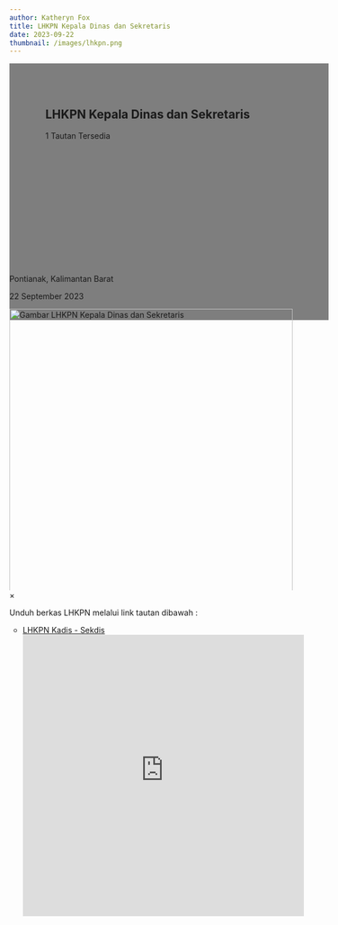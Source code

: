 ```yaml
---
author: Katheryn Fox
title: LHKPN Kepala Dinas dan Sekretaris
date: 2023-09-22
thumbnail: /images/lhkpn.png
---
```

<section class="">
    <div class="relative bg-white dark:bg-gray-600" style="height: 360px; background-image: url('/images/lhkpn.png'); background-repeat: no-repeat; background-position: center; background-size: 100% auto;">
        <div style="background: rgba(0,0,0,0.5); width: 100%; height: 100%; padding: 48px 32px;" class="absolute bottom-0 left-0">
            <div class="container-besar" style="height: 100%; padding: 0 32px;">
                <div class="absolute bottom-8">
                    <h2 class="text-white font-bold text-4xl mb-2">LHKPN Kepala Dinas dan Sekretaris</h2>
                    <p class="text-white">1 Tautan Tersedia</p>
                </div>
            </div>
        </div>
    </div>
    <div class="bg-white dark:bg-gray-900">
        <div style="width: 100%; height: auto;" class="container-besar flex align-center px-8 py-3">
            <i class="fas fa-map-marker-alt black-fill white-fill mr-2" style="font-size: 24px"></i>
            <p class="mr-8">Pontianak, Kalimantan Barat</p>
            <i style="font-size: 24px;" class="far fa-calendar text-black dark:text-white mr-2"></i>
            <p class="mr-8">22 September 2023</p>
        </div>
    </div>
</section>
<div class="">
    <div class="mb-16 mt-8 px-8" style="max-height: 500px; overflow: hidden">
        <img id="myImg" class="mx-auto" src="/images/lhkpn.png" alt="Gambar LHKPN Kepala Dinas dan Sekretaris" style="width: 100%; max-width: 600px;">
    </div>
    <div id="myModal" class="modal">
        <span class="close">&times;</span>
        <img class="modal-content" id="img01">
        <div id="caption"></div>
    </div>
</div>
<div class="container-besar">
    <div class="mb-16 mt-8 px-8">
        <p>Unduh berkas LHKPN melalui link tautan dibawah :</p>
        <ul style="list-style-type: circle" class="ml-8">
            <li>
                <a style="text-decoration: underline;" class="text-secondary pdf-link" href="https://diskominfo.kalbarprov.go.id/file/nXa0BTvWJjTx4Wz3q48p.pdf">
                    LHKPN Kadis - Sekdis
                    <div class="pdf-preview">
                        <embed src="https://diskominfo.kalbarprov.go.id/file/nXa0BTvWJjTx4Wz3q48p.pdf" type="application/pdf" width="500" height="500"/>
                    </div>
                </a>
            </li>
        </ul>
    </div>
</div>